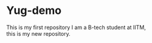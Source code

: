 # Yug-demo
This is my first repository 
I am a B-tech student at IITM, <br>this is my new repository.
